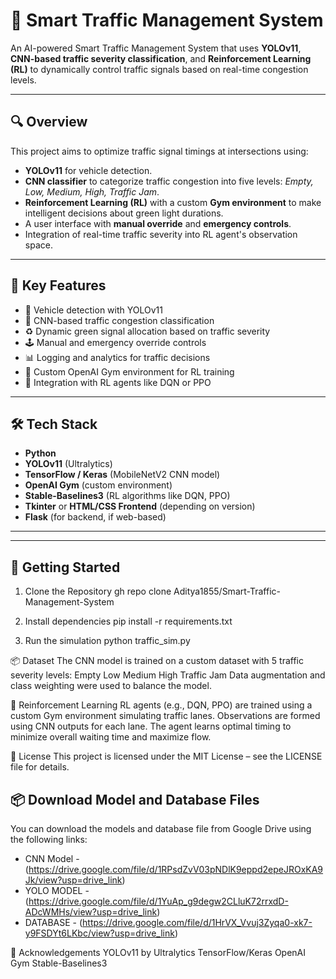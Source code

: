 # 🚦 Smart Traffic Management System

An AI-powered Smart Traffic Management System that uses **YOLOv11**, **CNN-based traffic severity classification**, and **Reinforcement Learning (RL)** to dynamically control traffic signals based on real-time congestion levels.

---

## 🔍 Overview

This project aims to optimize traffic signal timings at intersections using:

- **YOLOv11** for vehicle detection.
- **CNN classifier** to categorize traffic congestion into five levels: *Empty, Low, Medium, High, Traffic Jam*.
- **Reinforcement Learning (RL)** with a custom **Gym environment** to make intelligent decisions about green light durations.
- A user interface with **manual override** and **emergency controls**.
- Integration of real-time traffic severity into RL agent's observation space.

---

## 🎯 Key Features

- 🚗 Vehicle detection with YOLOv11
- 🧠 CNN-based traffic congestion classification
- ♻️ Dynamic green signal allocation based on traffic severity
- 🕹 Manual and emergency override controls
- 📊 Logging and analytics for traffic decisions
- 🧪 Custom OpenAI Gym environment for RL training
- 🧠 Integration with RL agents like DQN or PPO

---

## 🛠 Tech Stack

- **Python**
- **YOLOv11** (Ultralytics)
- **TensorFlow / Keras** (MobileNetV2 CNN model)
- **OpenAI Gym** (custom environment)
- **Stable-Baselines3** (RL algorithms like DQN, PPO)
- **Tkinter** or **HTML/CSS Frontend** (depending on version)
- **Flask** (for backend, if web-based)

---


---

## 🚀 Getting Started

1. Clone the Repository
gh repo clone Aditya1855/Smart-Traffic-Management-System

2. Install dependencies
pip install -r requirements.txt

3. Run the simulation
python traffic_sim.py

📦 Dataset
The CNN model is trained on a custom dataset with 5 traffic severity levels:
Empty
Low
Medium
High
Traffic Jam
Data augmentation and class weighting were used to balance the model.

🧠 Reinforcement Learning
RL agents (e.g., DQN, PPO) are trained using a custom Gym environment simulating traffic lanes.
Observations are formed using CNN outputs for each lane.
The agent learns optimal timing to minimize overall waiting time and maximize flow.

📝 License
This project is licensed under the MIT License – see the LICENSE file for details.

## 📦 Download Model and Database Files

You can download the models and database file from Google Drive using the following links:

- CNN Model - (https://drive.google.com/file/d/1RPsdZvV03pNDlK9eppd2epeJROxKA9Jk/view?usp=drive_link)
- YOLO MODEL - (https://drive.google.com/file/d/1YuAp_g9degw2CLluK72rrxdD-ADcWMHs/view?usp=drive_link)
- DATABASE - (https://drive.google.com/file/d/1HrVX_Vvuj3Zyqa0-xk7-y9FSDYt6LKbc/view?usp=drive_link)

🙌 Acknowledgements
YOLOv11 by Ultralytics
TensorFlow/Keras
OpenAI Gym
Stable-Baselines3

